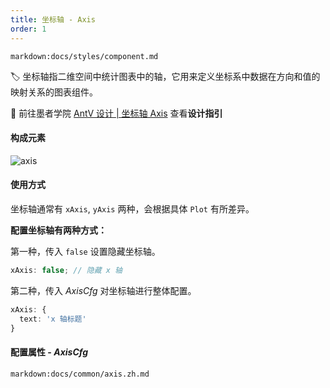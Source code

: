 ```yaml
---
title: 坐标轴 - Axis
order: 1
---
```


`markdown:docs/styles/component.md`

🏷️  坐标轴指二维空间中统计图表中的轴，它用来定义坐标系中数据在方向和值的映射关系的图表组件。

🎨  前往墨者学院 [AntV 设计 | 坐标轴 Axis](https://www.yuque.com/mo-college/vis-design/twx9oi) 查看**设计指引**

#### 构成元素

![axis](https://gw.alipayobjects.com/zos/antfincdn/9%265Yc6tQuN/648d2019-aee9-4a17-8567-6bbc5910c38d.png)

#### 使用方式

坐标轴通常有 `xAxis`, `yAxis` 两种，会根据具体 `Plot` 有所差异。

<b>配置坐标轴有两种方式：</b>

第一种，传入 `false` 设置隐藏坐标轴。

```ts
xAxis: false; // 隐藏 x 轴
```

第二种，传入 _AxisCfg_ 对坐标轴进行整体配置。


```ts
xAxis: {
  text: 'x 轴标题'
}
```

#### 配置属性 - _AxisCfg_

`markdown:docs/common/axis.zh.md`